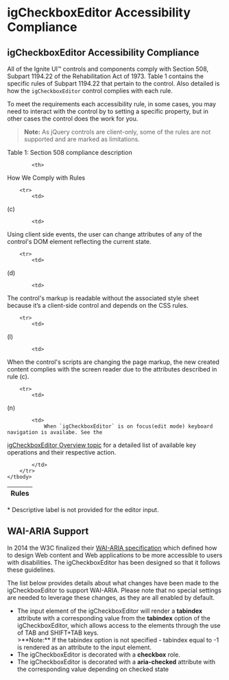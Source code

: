 <!--
|metadata|
{
    "fileName": "igcheckboxeditor-accessibility-compliance",
    "controlName": "igEditors",
    "tags": ["Editing","Section 508"]
}
|metadata|
-->

# igCheckboxEditor Accessibility Compliance

## igCheckboxEditor Accessibility Compliance
All of the Ignite UI™ controls and components comply with Section 508, Subpart 1194.22 of the Rehabilitation Act of 1973. Table 1 contains the specific rules of Subpart 1194.22 that pertain to the control. Also detailed is how the `igCheckboxEditor` control complies with each rule.

To meet the requirements each accessibility rule, in some cases, you may need to interact with the control by to setting a specific property, but in other cases the control does the work for you.

>**Note:** As jQuery controls are client-only, some of the rules are not supported and are marked as limitations.

Table 1: Section 508 compliance description

<table class="table">
	<thead>
		<tr>
            <th>
Rules
			</th>

            <th>
How We Comply with Rules
			</th>
        </tr>
	</thead>
	<tbody>
        

        <tr>
            <td>
(c)
			</td>

            <td>
Using client side events, the user can change attributes of any of the control's DOM element reflecting the current state.
			</td>
        </tr>

        <tr>
            <td>
(d)
			</td>

            <td>
The control's markup is readable without the associated style sheet because it’s a client-side control and depends on the CSS rules.
			</td>
        </tr>

        <tr>
            <td>
(l)
			</td>

            <td>
When the control's scripts are changing the page markup, the new created content complies with the screen reader due to the attributes described in rule (c).
			</td>
        </tr>

        <tr>
            <td>
(n)
			</td>

            <td>
                When `igCheckboxEditor` is on focus(edit mode) keyboard navigation is availabe. See the
[igCheckboxEditor Overview topic](igCheckboxEditor_Overview.html#keyboard-navigation) for a detailed list of available key operations and their respective action.

            </td>
        </tr>
    </tbody>
</table>

\* Descriptive label is not provided for the editor input.

## <a id="wai-aria"></a> WAI-ARIA Support

In 2014 the W3C finalized their [WAI-ARIA specification](http://www.w3.org/TR/wai-aria/) which defined how to design Web content and Web applications to be more accessible to users with disabilities. The igCheckboxEditor has been designed so that it follows these guidelines.

The list below provides details about what changes have been made to the igCheckboxEditor to support WAI-ARIA. Please note that no special settings are  needed to leverage these changes, as they are all enabled by default.

<ul>
<li>The input element of the igCheckboxEditor will render a <b>tabindex</b> attribute with a corresponding value from the <b>tabindex</b> option of the igCheckboxEditor, which allows access to the elements through the use of TAB and SHIFT+TAB keys. <br />
>**Note:** If the tabindex option is not specified - tabindex equal to -1 is rendered as an attribute to the input element.</li>

<li>The igCheckboxEditor is decorated with a <b>checkbox</b> role. 
 </li>

<li>The igCheckboxEditor is decorated with a <b>aria-checked</b> attribute with the corresponding value depending on checked state</li>

